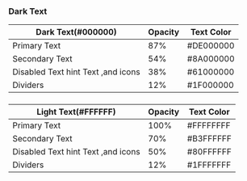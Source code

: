 ### Dark Text

| Dark Text(#000000)				|Opacity|Text Color|
|-------							|-------|-------|
| Primary Text 						|87%	|#DE000000|
| Secondary Text					|54%	|#8A000000|
| Disabled Text hint Text ,and icons|38%	|#61000000|
| Dividers							|12%	|#1F000000|

###
| Light Text(#FFFFFF)				|Opacity|Text Color|
|-------							|-------|-------|
| Primary Text 						|100%	|#FFFFFFFF|
| Secondary Text					|70%	|#B3FFFFFF|
| Disabled Text hint Text ,and icons|50%	|#80FFFFFF|
| Dividers							|12%	|#1FFFFFFF|